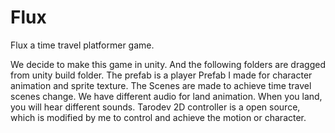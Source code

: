 # Flux
Flux a time travel platformer game.

We decide to make this game in unity.
And the following folders are dragged from unity build folder.
The prefab is a player Prefab I made for character animation and sprite texture.
The Scenes are made to achieve time travel scenes change.
We have different audio for land animation. When you land, you will hear different sounds.
Tarodev 2D controller is a open source, which is modified by me to control and achieve the motion or character.